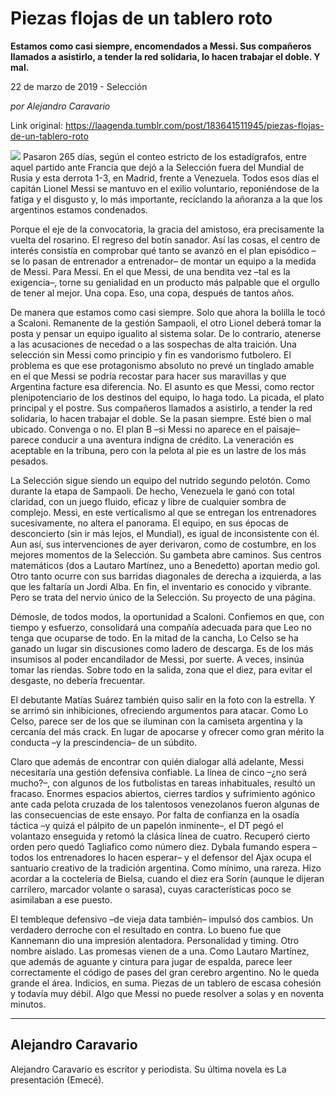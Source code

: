 # Piezas flojas de un tablero roto

**Estamos como casi siempre, encomendados a Messi. Sus compañeros llamados a asistirlo, a tender la red solidaria, lo hacen trabajar el doble. Y mal.**

22 de marzo de 2019 - Selección

_por Alejandro Caravario_

Link original: https://laagenda.tumblr.com/post/183641511945/piezas-flojas-de-un-tablero-roto

![](https://64.media.tumblr.com/adad970b0f72ffab84dcfec8414477e0/b2cc6a4ae1156887-47/s500x750/4c3c278367a6767cc32c240b50f1c7358b7c9f51.jpg)
Pasaron 265 días, según el conteo estricto de los estadígrafos, entre aquel partido ante Francia que dejó a la Selección fuera del Mundial de Rusia y esta derrota 1-3, en Madrid, frente a Venezuela. Todos esos días el capitán Lionel Messi se mantuvo en el exilio voluntario, reponiéndose de la fatiga y el disgusto y, lo más importante, reciclando la añoranza a la que los argentinos estamos condenados. 

Porque el eje de la convocatoria, la gracia del amistoso, era precisamente la vuelta del rosarino. El regreso del botín sanador. Así las cosas, el centro de interés consistía en comprobar qué tanto se avanzó en el plan episódico –se lo pasan de entrenador a entrenador– de montar un equipo a la medida de Messi. Para Messi. En el que Messi, de una bendita vez –tal es la exigencia–, torne su genialidad en un producto más palpable que el orgullo de tener al mejor. Una copa. Eso, una copa, después de tantos años. 

De manera que estamos como casi siempre. Solo que ahora la bolilla le tocó a Scaloni. Remanente de la gestión Sampaoli, el otro Lionel deberá tomar la posta y pensar un equipo igualito al sistema solar. De lo contrario, atenerse a las acusaciones de necedad o a las sospechas de alta traición. Una selección sin Messi como principio y fin es vandorismo futbolero. El problema es que ese protagonismo absoluto no prevé un tinglado amable en el que Messi se podría recostar para hacer sus maravillas y que Argentina facture esa diferencia. No. El asunto es que Messi, como rector plenipotenciario de los destinos del equipo, lo haga todo. La picada, el plato principal y el postre. Sus compañeros llamados a asistirlo, a tender la red solidaria, lo hacen trabajar el doble. Se la pasan siempre. Esté bien o mal ubicado. Convenga o no. El plan B –si Messi no aparece en el paisaje– parece conducir a una aventura indigna de crédito. La veneración es aceptable en la tribuna, pero con la pelota al pie es un lastre de los más pesados. 



La Selección sigue siendo un equipo del nutrido segundo pelotón. Como durante la etapa de Sampaoli. De hecho, Venezuela le ganó con total claridad, con un juego fluido, eficaz y libre de cualquier sombra de complejo. Messi, en este verticalismo al que se entregan los entrenadores sucesivamente, no altera el panorama. El equipo, en sus épocas de desconcierto (sin ir más lejos, el Mundial), es igual de inconsistente con él. Aun así, sus intervenciones de ayer derivaron, como de costumbre, en los mejores momentos de la Selección. Su gambeta abre caminos. Sus centros matemáticos (dos a Lautaro Martínez, uno a Benedetto) aportan medio gol. Otro tanto ocurre con sus barridas diagonales de derecha a izquierda, a las que les faltaría un Jordi Alba. En fin, el inventario es conocido y vibrante. Pero se trata del nervio único de la Selección. Su proyecto de una página. 

Démosle, de todos modos, la oportunidad a Scaloni. Confiemos en que, con tiempo y esfuerzo, consolidará una compañía adecuada para que Leo no tenga que ocuparse de todo. En la mitad de la cancha, Lo Celso se ha ganado un lugar sin discusiones como ladero de descarga. Es de los más insumisos al poder encandilador de Messi, por suerte. A veces, insinúa tomar las riendas. Sobre todo en la salida, zona que el diez, para evitar el desgaste, no debería frecuentar. 

El debutante Matías Suárez también quiso salir en la foto con la estrella. Y se arrimó sin inhibiciones, ofreciendo argumentos para atacar. Como Lo Celso, parece ser de los que se iluminan con la camiseta argentina y la cercanía del más crack. En lugar de apocarse y ofrecer como gran mérito la conducta –y la prescindencia– de un súbdito. 

Claro que además de encontrar con quién dialogar allá adelante, Messi necesitaría una gestión defensiva confiable. La línea de cinco –¿no será mucho?–, con algunos de los futbolistas en tareas inhabituales, resultó un fracaso. Enormes espacios abiertos, cierres tardíos y sufrimiento agónico ante cada pelota cruzada de los talentosos venezolanos fueron algunas de las consecuencias de este ensayo. Por falta de confianza en la osadía táctica –y quizá el pálpito de un papelón inminente–, el DT pegó el volantazo enseguida y retomó la clásica línea de cuatro. Recuperó cierto orden pero quedó Tagliafico como número diez. Dybala fumando espera –todos los entrenadores lo hacen esperar– y el defensor del Ajax ocupa el santuario creativo de la tradición argentina. Como mínimo, una rareza. Hizo acordar a la coctelería de Bielsa, cuando el diez era Sorín (aunque le dijeran carrilero, marcador volante o sarasa), cuyas características poco se asimilaban a ese puesto. 

El tembleque defensivo –de vieja data también– impulsó dos cambios. Un verdadero derroche con el resultado en contra. Lo bueno fue que Kannemann dio una impresión alentadora. Personalidad y timing. Otro nombre aislado. Las promesas vienen de a una. Como Lautaro Martínez, que además de aguante y cintura para jugar de espalda, parece leer correctamente el código de pases del gran cerebro argentino. No le queda grande el área. Indicios, en suma. Piezas de un tablero de escasa cohesión y todavía muy débil. Algo que Messi no puede resolver a solas y en noventa minutos.  



---

 Alejandro Caravario
--------------------

 Alejandro Caravario es escritor y periodista. Su última novela es La presentación (Emecé).

 

